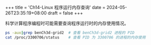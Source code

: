 +++
title = 'Ch14-Linux 程序运行内存查询'
date = 2024-05-26T23:35:19+08:00
draft = false
+++

科学计算程序编程时可能需要查询程序运行时的内存使用情况。

```sh
ps -aux|grep benCh3d-grid2  # 查看 benCh3d-grid2 进程的 PID
cat /proc/3300706/status    # 查看 PID 为 3300706 的进程的内存使用
```
